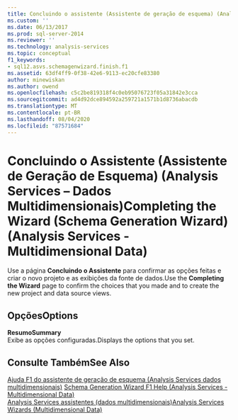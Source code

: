 ```yaml
---
title: Concluindo o assistente (Assistente de geração de esquema) (Analysis Services-dados multidimensionais) | Microsoft Docs
ms.custom: ''
ms.date: 06/13/2017
ms.prod: sql-server-2014
ms.reviewer: ''
ms.technology: analysis-services
ms.topic: conceptual
f1_keywords:
- sql12.asvs.schemagenwizard.finish.f1
ms.assetid: 63df4ff9-0f38-42e6-9113-ec20cfe83380
author: minewiskan
ms.author: owend
ms.openlocfilehash: c5c2be819318f4c0eb95076723f05a31842e3cca
ms.sourcegitcommit: ad4d92dce894592a259721a1571b1d8736abacdb
ms.translationtype: MT
ms.contentlocale: pt-BR
ms.lasthandoff: 08/04/2020
ms.locfileid: "87571684"
---
```

# <a name="completing-the-wizard-schema-generation-wizard-analysis-services---multidimensional-data"></a><span data-ttu-id="58249-102">Concluindo o Assistente (Assistente de Geração de Esquema) (Analysis Services – Dados Multidimensionais)</span><span class="sxs-lookup"><span data-stu-id="58249-102">Completing the Wizard (Schema Generation Wizard) (Analysis Services - Multidimensional Data)</span></span>
  <span data-ttu-id="58249-103">Use a página **Concluindo o Assistente** para confirmar as opções feitas e criar o novo projeto e as exibições da fonte de dados.</span><span class="sxs-lookup"><span data-stu-id="58249-103">Use the **Completing the Wizard** page to confirm the choices that you made and to create the new project and data source views.</span></span>  
  
## <a name="options"></a><span data-ttu-id="58249-104">Opções</span><span class="sxs-lookup"><span data-stu-id="58249-104">Options</span></span>  
 <span data-ttu-id="58249-105">**Resumo**</span><span class="sxs-lookup"><span data-stu-id="58249-105">**Summary**</span></span>  
 <span data-ttu-id="58249-106">Exibe as opções configuradas.</span><span class="sxs-lookup"><span data-stu-id="58249-106">Displays the options that you set.</span></span>  
  
## <a name="see-also"></a><span data-ttu-id="58249-107">Consulte Também</span><span class="sxs-lookup"><span data-stu-id="58249-107">See Also</span></span>  
 <span data-ttu-id="58249-108">[Ajuda F1 do assistente de geração de esquema &#40;Analysis Services dados multidimensionais&#41;](schema-generation-wizard-f1-help-analysis-services-multidimensional-data.md) </span><span class="sxs-lookup"><span data-stu-id="58249-108">[Schema Generation Wizard F1 Help &#40;Analysis Services - Multidimensional Data&#41;](schema-generation-wizard-f1-help-analysis-services-multidimensional-data.md) </span></span>  
 [<span data-ttu-id="58249-109">Analysis Services assistentes &#40;dados multidimensionais&#41;</span><span class="sxs-lookup"><span data-stu-id="58249-109">Analysis Services Wizards &#40;Multidimensional Data&#41;</span></span>](analysis-services-wizards-multidimensional-data.md)  
  
  
